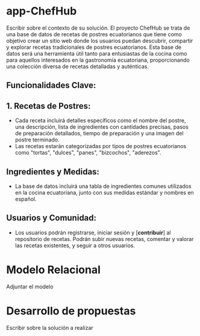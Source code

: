 # app-ChefHub
Escribir sobre el contexto de su solución.
El proyecto ChefHub se trata de una base de datos de recetas de postres ecuatorianos que tiene como objetivo crear un sitio web donde los usuarios puedan descubrir, compartir y explorar recetas tradicionales de postres ecuatorianos. Esta base de datos será una herramienta útil tanto para entusiastas de la cocina como para aquellos interesados en la gastronomía ecuatoriana, proporcionando una colección diversa de recetas detalladas y auténticas.
## Funcionalidades Clave:
## 1. Recetas de Postres:
- Cada receta incluirá detalles específicos como el nombre del postre, una descripción, lista de ingredientes con cantidades precisas, pasos de preparación detallados, tiempo de preparación y una imagen del postre terminado.
- Las recetas estarán categorizadas por tipos de postres ecuatorianos como "tortas", "dulces", "panes", "bizcochos", "aderezos".
## Ingredientes y Medidas:
- La base de datos incluirá una tabla de ingredientes comunes utilizados en la cocina ecuatoriana, junto con sus medidas estándar y nombres en español.
## Usuarios y Comunidad:
- Los usuarios podrán registrarse, iniciar sesión y [__contribuir__] al repositorio de recetas. Podrán subir nuevas recetas, comentar y valorar las recetas existentes, y seguir a otros usuarios.

# Modelo Relacional
Adjuntar el modelo


# Desarrollo de propuestas
Escribir sobre la solución a realizar

